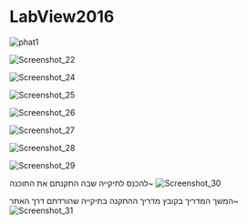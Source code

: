 # LabView2016

![phat1](https://user-images.githubusercontent.com/72851391/95957472-6e6b8700-0e08-11eb-9242-c6a1601c35dc.png)

![Screenshot_22](https://user-images.githubusercontent.com/72851391/95957757-c99d7980-0e08-11eb-8d7a-6e0909fee68d.png)


![Screenshot_24](https://user-images.githubusercontent.com/72851391/95958033-357fe200-0e09-11eb-8447-434bdb61646e.png)


![Screenshot_25](https://user-images.githubusercontent.com/72851391/95958882-6e6c8680-0e0a-11eb-921a-63b10e558358.png)


![Screenshot_26](https://user-images.githubusercontent.com/72851391/95958951-86440a80-0e0a-11eb-8bb0-52485ffa83d4.png)


![Screenshot_27](https://user-images.githubusercontent.com/72851391/95959093-b68ba900-0e0a-11eb-9ec1-d59a1495110f.png)


![Screenshot_28](https://user-images.githubusercontent.com/72851391/95959188-d0c58700-0e0a-11eb-8c23-4e5838189ad3.png)


![Screenshot_29](https://user-images.githubusercontent.com/72851391/95959272-e89d0b00-0e0a-11eb-9526-d521ed5e8b5d.png)


להכנס לתיקייה שבה התקנתם את התוכנה~
![Screenshot_30](https://user-images.githubusercontent.com/72851391/95959380-08ccca00-0e0b-11eb-83b1-44dbc6425f94.png)

המשך המדריך בקובץ מדריך ההתקנה בתיקייה שהורדתם דרך האתר~
![Screenshot_31](https://user-images.githubusercontent.com/72851391/95959622-63febc80-0e0b-11eb-9c78-56571670b678.png)


